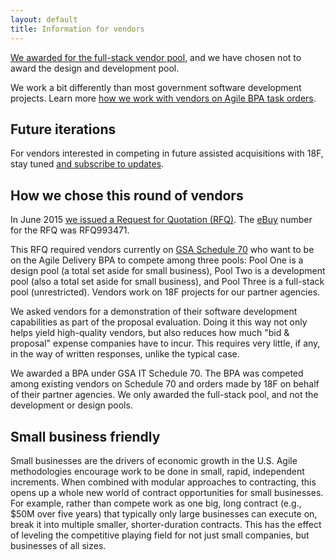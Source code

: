 ```yaml
---
layout: default
title: Information for vendors
---
```


[We awarded for the full-stack vendor pool](https://18f.gsa.gov/2015/12/17/the-agile-bpa-is-ready-to-launch/), and we have chosen not to award the design and development pool.

We work a bit differently than most government software development projects. Learn more [how we work with vendors on Agile BPA task orders](https://18f.gsa.gov/2017/08/30/what-makes-a-great-vendor-team/).

## Future iterations

For vendors interested in competing in future assisted acquisitions with 18F, stay tuned [and subscribe to updates](http://eepurl.com/bJQHFr).

## How we chose this round of vendors

In June 2015 [we issued a Request for Quotation (RFQ)](https://pages.18f.gov/ads-bpa/assets/ADS_RFQ_Final.pdf). The [eBuy](https://www.ebuy.gsa.gov/advantage/ebuy/start_page.do) number for the RFQ was RFQ993471.

This RFQ required vendors currently on
[GSA Schedule 70](http://gsa.gov/portal/content/104506) who want to be on the Agile Delivery BPA to compete among three pools: Pool One is a design pool (a total set aside for small business), Pool Two is a development pool (also a total set aside for small business), and Pool Three is a full-stack pool (unrestricted). Vendors work on 18F projects for our partner agencies.

We asked vendors for a demonstration of their software development capabilities as part of the proposal evaluation. Doing it this way not only helps yield high-quality vendors, but also reduces how much "bid & proposal" expense companies have to incur. This requires very little, if any, in the way of written responses, unlike the typical case.

We awarded a BPA under GSA IT Schedule 70. The BPA was competed among existing vendors on Schedule 70 and orders made by 18F on behalf of their partner agencies. We only awarded the full-stack pool, and not the development or design pools.

## Small business friendly

Small businesses are the drivers of economic growth in the U.S. Agile methodologies encourage work to be done in small, rapid, independent increments. When combined with modular approaches to contracting, this opens up a whole new world of contract opportunities for small businesses. For example, rather than compete work as one big, long contract (e.g., $50M over five years) that typically only large businesses can execute on, break it into multiple smaller, shorter-duration contracts. This has the effect of leveling the competitive playing field for not just small companies, but businesses of all sizes.

